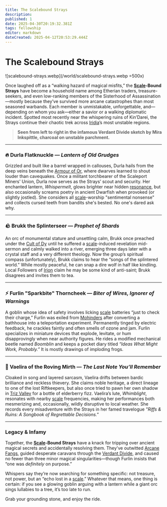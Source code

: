```yaml
---
title: The Scalebound Strays
description: 
published: 1
date: 2025-04-30T20:19:32.381Z
tags: fellowship
editor: markdown
dateCreated: 2025-04-12T20:53:29.444Z
---
```


# The Scalebound Strays

![scalebound-strays.webp](/world/scalebound-strays.webp =500x)

Once laughed off as a “walking hazard of magical misfits,” the **[Scale](/geography/landmark/scale.md)-Bound Strays** have become a household name among Etherian traders, treasure-seekers, and even low-ranking members of the Sisterhood of Assassination—mostly because they’ve survived more arcane catastrophes than most seasoned warbands. Each member is unmistakable, unforgettable, and—depending on whom you ask—either a savior or a walking diplomatic incident. Spotted most recently near the whispering ruins of Kin’Darei, the Strays continue their chaotic trek across [Iridia](/geography/cosmology/iridia.md)’s most unstable regions.

> **Seen from left to right in the infamous Verdant Divide sketch by Mira Inkspittle, charcoal on unstable parchment.**  

---

### 🔥 **Durla Flatknuckle** — *Lantern of Old Grudges*

Grizzled and built like a barrel wrapped in callouses, Durla hails from the deep veins beneath the [Armour of Or](/geography/landmark/scale/armour-of-or.md), where dwarves learned to shout louder than cavequakes. Once a militant torchbearer of the Scaleport Miners' Union, Durla now serves as the Strays’ scout and security. Her enchanted lantern, *Whispermelt*, glows brighter near hidden [resonance](/structure/mechanic/resonance.md), but also occasionally screams poetry in ancient Dwarfish when provoked (or slightly jostled). She considers all [scale](/geography/landmark/scale.md)-worship "sentimental nonsense" and collects cursed teeth from bandits she's bested. No one's dared ask why.

---

### 🪨 **Brukk the Splinterseer** — *Prophet of Shards*

An orc of monumental stature and unsettling calm, Brukk once preached under the [Cult of Dy](/structure/society/factions/cult-of-dy.md) until he suffered a [scale](/geography/landmark/scale.md)-induced revelation mid-sermon and calmly walked into a river, emerging three days later with a crystal staff and a very different theology. Now the group’s spiritual compass (unfortunately), Brukk claims to hear the “songs of the splintered world.” While mostly peaceful, he can snap a dire wolf in half like kindling. Local Followers of [Irion](/being/deity/irion.md) claim he may be some kind of anti-saint; Brukk disagrees and invites them to tea.

---

### ⚡ **Furlin "Sparkbite" Thorncheek** — *Biter of Wires, Ignorer of Warnings*

A goblin whose idea of safety involves licking [scale](/geography/landmark/scale.md) batteries “just to check their charge,” Furlin was exiled from [Mohinders](/geography/settlement/city/mohinders.md) after converting a bathhouse into a teleportation experiment. Permanently tinged by electric feedback, he crackles faintly and often smells of ozone and jam. Furlin specializes in miniature devices that explode, levitate, or hum disapprovingly when near authority figures. He rides a modified mechanical beetle named *Boomblin* and keeps a pocket diary titled *“Ideas What Might Work, Probably.”* It is mostly drawings of imploding frogs.

---

### 🌙 **Vaelira of the Roving Mirth** — *The Last Note You’ll Remember*

Cloaked in song and layered sarcasm, Vaelira drifts between bardic brilliance and reckless thievery. She claims noble heritage, a direct lineage to one of the lost Riftkeepers, but also once tried to pawn her own shadow in [Triz Valley](/geography/settlement/city/triz-valley.md) for a bottle of elderberry fizz. Vaelira’s lute, *Whimblight*, resonates with nearby [scale](/geography/landmark/scale.md) frequencies, making her performances both mesmerizing and, occasionally, wildly disruptive to local weather. She records every misadventure with the Strays in her famed travelogue *"Riffs & Ruins: A Songbook of Regrettable Decisions."*

---

### Legacy & Infamy

Together, the **[Scale](/geography/landmark/scale.md)-Bound Strays** have a knack for tripping over ancient magical secrets and accidentally resolving them. They've outwitted [Arcane Fangs](/structure/society/factions/arcane-fangs.md), guided desperate caravans through the [Verdant Divide](/geography/region/verdant-divide.md), and caused no fewer than three minor magical singularities—though Furlin insists that “one was *definitely* on purpose.” 

Whispers say they’re now searching for something specific: not treasure, not power, but an “echo lost in a [scale](/geography/landmark/scale.md).” Whatever that means, one thing is certain: if you see a glowing goblin arguing with a lantern while a giant orc sings lullabies to a tree, it’s too late to run.

Grab your grounding stone, and enjoy the ride.
